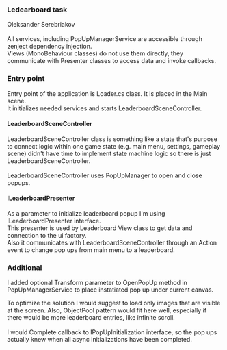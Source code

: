 ﻿<h3>Ledearboard task</h3>

Oleksander Serebriakov
<br>
<br>
All services, including PopUpManagerService are accessible through zenject dependency injection.
<br>
Views (MonoBehaviour classes) do not use them directly, they communicate with Presenter classes to access data and invoke callbacks. 
<h3>Entry point</h3>
Entry point of the application is Loader.cs class. It is placed in the Main scene.
<br>
It initializes needed services and starts LeaderboardSceneController.
<br>

<h4>LeaderboardSceneController </h4>

LeaderboardSceneController class is something like a state that's purpose to connect logic within one game state (e.g. main menu, settings, gameplay scene)
didn't have time to implement state machine logic so there is just LeaderboardSceneController.
<br>
<br>
LeaderboardSceneController uses PopUpManager to open and close popups.
<br>
<h4>ILeaderboardPresenter</h4>
As a parameter to initialize leaderboard popup I'm using ILeaderboardPresenter interface.
<br>
This presenter is used by Leaderboard View class to get data and connection to the ui factory. 
<br>
Also it communicates with LeaderboardSceneController through an Action event to change pop ups from main menu to a leaderboard.
<br>

<h3>Additional</h3>
I added optional Transform parameter to OpenPopUp method in PopUpManagerService to place instatiated pop up under current canvas.

To optimize the solution I would suggest to load only images that are visible at the screen.
Also, ObjectPool pattern would fit here well, especially if there would be more leaderboard entries, like infinite scroll.
<br><br>
I would Complete callback to IPopUpInitialization interface, so the pop ups actually knew when all async initializations have been completed. 